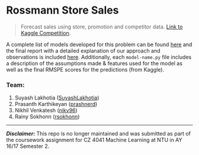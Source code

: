 # Rossmann Store Sales

> Forecast sales using store, promotion and competitor data. [Link to Kaggle Competition](https://www.kaggle.com/c/rossmann-store-sales).

A complete list of models developed for this problem can be found [here](List%20of%20Models.md) and the final report with a detailed explanation of our approach and observations is included [here](Report.pdf). Additionally, each `model-name.py` file includes a description of the assumptions made &amp; features used for the model as well as the final RMSPE scores for the predictions (from Kaggle).

### Team:

1. Suyash Lakhotia ([SuyashLakhotia](https://github.com/SuyashLakhotia))
2. Prasanth Karthikeyan ([prashnerd](https://github.com/prashnerd))
3. Nikhil Venkatesh ([nikv96](https://github.com/nikv96))
4. Rainy Sokhonn ([rsokhonn](https://github.com/rsokhonn))

****

***Disclaimer:*** This repo is no longer maintained and was submitted as part of the coursework assignment for CZ 4041 Machine Learning at NTU in AY 16/17 Semester 2.
